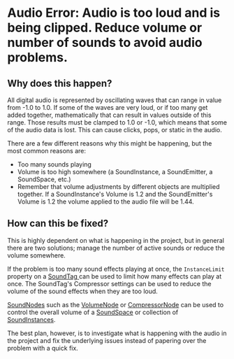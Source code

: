 
 # Audio Error: Audio is too loud and is being clipped. Reduce volume or number of sounds to avoid audio problems.


 ## Why does this happen?

All digital audio is represented by oscillating waves that can range in value from -1.0 to 1.0. If some of the waves are very loud, or if too many get added together, mathematically that can result in values outside of this range. Those results must be clamped to 1.0 or -1.0, which means that some of the audio data is lost. This can cause clicks, pops, or static in the audio. 

There are a few different reasons why this might be happening, but the most common reasons are:
- Too many sounds playing
- Volume is too high somewhere (a SoundInstance, a SoundEmitter, a SoundSpace, etc.)
 - Remember that volume adjustments by different objects are multiplied together. If a SoundInstance's Volume is 1.2 and the SoundEmitter's Volume is 1.2 the volume applied to the audio file will be 1.44.

 ## How can this be fixed?

This is highly dependent on what is happening in the project, but in general there are two solutions; manage the number of active sounds or reduce the volume somewhere. 

If the problem is too many sound effects playing at once, the `InstanceLimit` property on a [SoundTag ](soundtag.md) can be used to limit how many effects can play at once. The SoundTag's Compressor settings can be used to reduce the volume of the sound effects when they are too loud.

[SoundNodes](soundnode.md) such as the [VolumeNode](soundnode/volumenode.md) or [CompressorNode](soundnode/compressornode.md) can be used to control the overall volume of a [SoundSpace](soundspace.md) or collection of [SoundInstances](soundinstance.md).

The best plan, however, is to investigate what is happening with the audio in the project and fix the underlying issues instead of papering over the problem with a quick fix. 

 